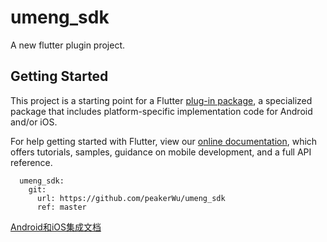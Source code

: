 # umeng_sdk

A new flutter plugin project.

## Getting Started

This project is a starting point for a Flutter
[plug-in package](https://flutter.dev/developing-packages/),
a specialized package that includes platform-specific implementation code for
Android and/or iOS.

For help getting started with Flutter, view our 
[online documentation](https://flutter.dev/docs), which offers tutorials, 
samples, guidance on mobile development, and a full API reference.

```
  umeng_sdk:
    git:
      url: https://github.com/peakerWu/umeng_sdk
      ref: master
```


[Android和iOS集成文档](https://developer.umeng.com/docs/119267/detail/174923)
